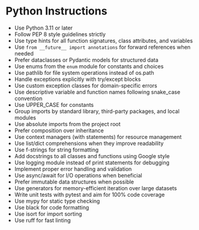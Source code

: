 # Python Instructions

- Use Python 3.11 or later
- Follow PEP 8 style guidelines strictly
- Use type hints for all function signatures, class attributes, and variables
- Use `from __future__ import annotations` for forward references when needed
- Prefer dataclasses or Pydantic models for structured data
- Use enums from the `enum` module for constants and choices
- Use pathlib for file system operations instead of os.path
- Handle exceptions explicitly with try/except blocks
- Use custom exception classes for domain-specific errors
- Use descriptive variable and function names following snake_case convention
- Use UPPER_CASE for constants
- Group imports by standard library, third-party packages, and local modules
- Use absolute imports from the project root
- Prefer composition over inheritance
- Use context managers (with statements) for resource management
- Use list/dict comprehensions when they improve readability
- Use f-strings for string formatting
- Add docstrings to all classes and functions using Google style
- Use logging module instead of print statements for debugging
- Implement proper error handling and validation
- Use async/await for I/O operations when beneficial
- Prefer immutable data structures when possible
- Use generators for memory-efficient iteration over large datasets
- Write unit tests with pytest and aim for 100% code coverage
- Use mypy for static type checking
- Use black for code formatting
- Use isort for import sorting
- Use ruff for fast linting
